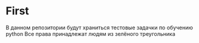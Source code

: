 # First
В данном репозитории будут храниться тестовые задачки по обучению python
Все права принадлежат людям из зелёного треугольника
